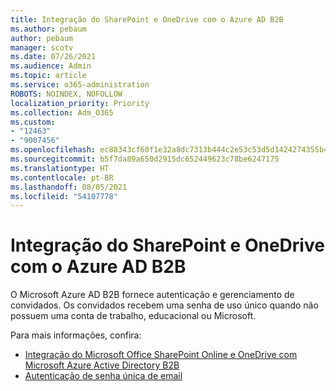 ```yaml
---
title: Integração do SharePoint e OneDrive com o Azure AD B2B
ms.author: pebaum
author: pebaum
manager: scotv
ms.date: 07/26/2021
ms.audience: Admin
ms.topic: article
ms.service: o365-administration
ROBOTS: NOINDEX, NOFOLLOW
localization_priority: Priority
ms.collection: Adm_O365
ms.custom:
- "12463"
- "9007456"
ms.openlocfilehash: ec88343cf60f1e32a8dc7313b444c2e53c53d5d1424274355b4c96042f0dc629
ms.sourcegitcommit: b5f7da89a650d2915dc652449623c78be6247175
ms.translationtype: HT
ms.contentlocale: pt-BR
ms.lasthandoff: 08/05/2021
ms.locfileid: "54107778"
---
```

# <a name="sharepoint-and-onedrive-integration-with-azure-ad-b2b"></a>Integração do SharePoint e OneDrive com o Azure AD B2B

O Microsoft Azure AD B2B fornece autenticação e gerenciamento de convidados. Os convidados recebem uma senha de uso único quando não possuem uma conta de trabalho, educacional ou Microsoft.

Para mais informações, confira: 

- [Integração do Microsoft Office SharePoint Online e OneDrive com Microsoft Azure Active Directory B2B](/sharepoint/sharepoint-azureb2b-integration)
- [Autenticação de senha única de email](/azure/active-directory/external-identities/one-time-passcode)

